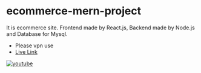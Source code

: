 # ecommerce-mern-project
It is ecommerce site. Frontend made by React.js, Backend made by Node.js and Database for Mysql. 

- Please vpn use
- [Live Link](https://predictuse.com)

[![youtube](https://img.shields.io/badge/youtube-red?style=for-the-badge&logo=youtube&logoColor=white)](https://youtu.be/2TlOB5gCXd4)
